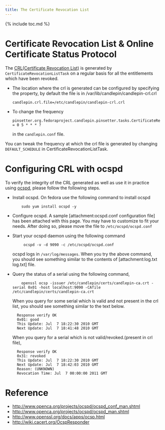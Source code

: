 ```yaml
---
title: The Certificate Revocation List
---
```

{% include toc.md %}

# Certificate Revocation List & Online Certificate Status Protocol
The [CRL(Certificate Revocation List)](http://en.wikipedia.org/wiki/Revocation_list) is generated by
`CertificateRevocationListTask` on a regular basis for all the entitlements which have been revoked. 

* The location where the crl is generated can be configured by specifying the property, by default the file is in /var/lib/candlepin/candlepin-crl.crl

  ```
  candlepin.crl.file=/etc/candlepin/candlepin-crl.crl
  ```

* To change the frequency

  ```
  pinsetter.org.fedoraproject.candlepin.pinsetter.tasks.CertificateRevocationListTask.schedule = 0 5 * * * ?
  ```

  in the `candlepin.conf` file.

You can tweak the frequency at which the crl file is generated by changing
`DEFAULT_SCHEDULE` in CertificateRevocationListTask. 

# Configuring CRL with ocspd
To verify the integrity of the CRL generated as well as use it in practice
using [ocspd](http://en.wikipedia.org/wiki/Online_Certificate_Status_Protocol),
please follow the following steps.

* Install ocspd. On fedora use the following command to install ocspd 

  ``` 
      sudo yum install ocspd -y
  ```

* Configure ocspd. A sample [attachment:ocspd.conf configuration file] has been attached with this page. You may have to customize to fit your needs. After doing so, please move the file to `/etc/ocspd/ocspd.conf`
* Start your ocspd daemon using the following command

  ```
       ocspd -v -d 9090 -c /etc/ocspd/ocspd.conf
  ```

  ocspd logs in `/var/log/messages`. When you try the above command, you should see something similar to the contents of [attachment:log.txt log.txt] file.
* Query the status of a serial using the following command,

  ```
      openssl ocsp -issuer /etc/candlepin/certs/candlepin-ca.crt -serial 0x01 -host localhost:9090 -CAfile /etc/candlepin/certs/candlepin-ca.crt
  ```

  When you query for some serial which is valid and not present in the crl list, you should see something similar to the text below.

  ```
    Response verify OK
    0x01: good
    This Update: Jul  7 18:22:30 2010 GMT
    Next Update: Jul  7 18:41:48 2010 GMT
  ```

  When you query for a serial which is not valid/revoked.(present in crl file), 

  ```
    Response verify OK
    0x31: revoked
    This Update: Jul  7 18:22:30 2010 GMT
    Next Update: Jul  7 18:42:03 2010 GMT
    Reason: (UNKNOWN)
    Revocation Time: Jul  7 00:00:00 2011 GMT
  ```

# Reference
 * <http://www.openca.org/projects/ocspd/ocspd_conf_man.shtml>
 * <http://www.openca.org/projects/ocspd/ocspd_man.shtml>
 * <http://www.openssl.org/docs/apps/ocsp.html>
 * <http://wiki.cacert.org/OcspResponder>
